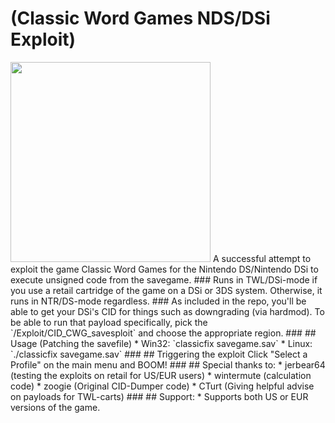 # (Classic Word Games NDS/DSi Exploit)
<img src="https://cdn.discordapp.com/attachments/368785644173918210/401850045642833921/JPEG_20180113_162731.jpg" width="320">
A successful attempt to exploit the game Classic Word Games for the Nintendo DS/Nintendo DSi to execute unsigned code from the savegame.
###
Runs in TWL/DSi-mode if you use a retail cartridge of the game on a DSi or 3DS system. Otherwise, it runs in NTR/DS-mode regardless.
###
As included in the repo, you'll be able to get your DSi's CID for things such as downgrading (via hardmod). To be able to run that payload specifically, pick the `/Exploit/CID_CWG_savesploit` and choose the appropriate region.
###
## Usage (Patching the savefile)
* Win32: `classicfix savegame.sav`
* Linux: `./classicfix savegame.sav`
###
## Triggering the exploit
Click "Select a Profile" on the main menu and BOOM!
###
## Special thanks to:
* jerbear64 (testing the exploits on retail for US/EUR users)
* wintermute (calculation code)
* zoogie (Original CID-Dumper code)
* CTurt (Giving helpful advise on payloads for TWL-carts)
###
## Support:
* Supports both US or EUR versions of the game.
